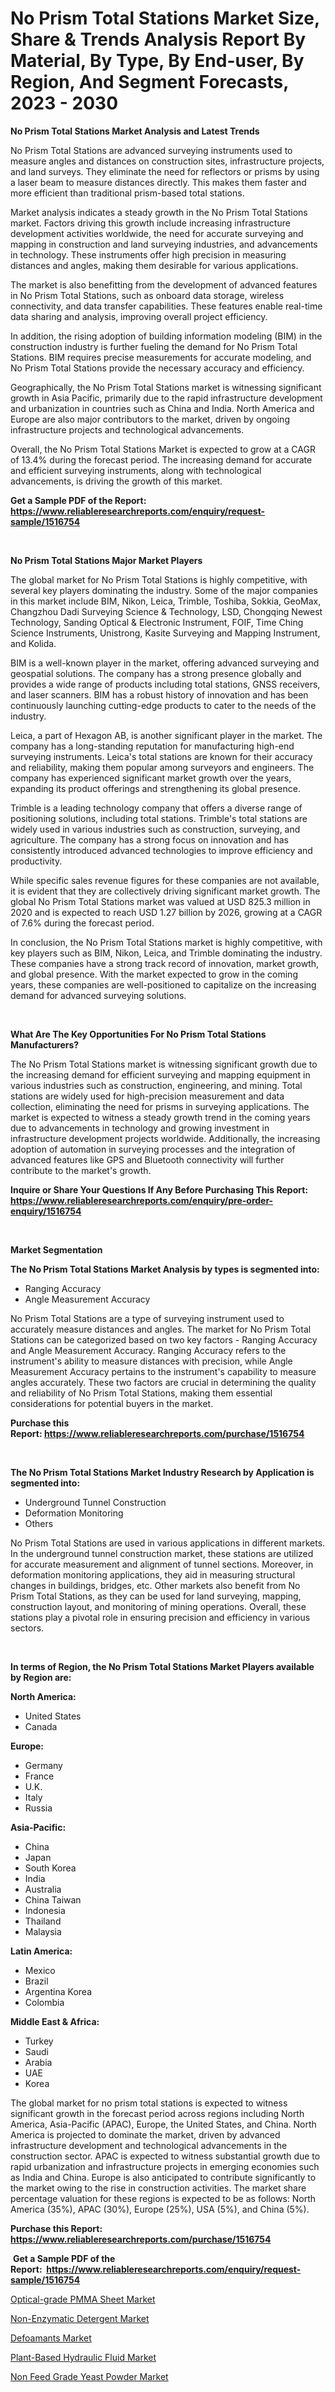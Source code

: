 <p><h1>No Prism Total Stations Market Size, Share & Trends Analysis Report By Material, By Type, By End-user, By Region, And Segment Forecasts, 2023 - 2030</h1></p><p><strong>No Prism Total Stations Market Analysis and Latest Trends</strong></p>
<p><p>No Prism Total Stations are advanced surveying instruments used to measure angles and distances on construction sites, infrastructure projects, and land surveys. They eliminate the need for reflectors or prisms by using a laser beam to measure distances directly. This makes them faster and more efficient than traditional prism-based total stations.</p><p>Market analysis indicates a steady growth in the No Prism Total Stations market. Factors driving this growth include increasing infrastructure development activities worldwide, the need for accurate surveying and mapping in construction and land surveying industries, and advancements in technology. These instruments offer high precision in measuring distances and angles, making them desirable for various applications.</p><p>The market is also benefitting from the development of advanced features in No Prism Total Stations, such as onboard data storage, wireless connectivity, and data transfer capabilities. These features enable real-time data sharing and analysis, improving overall project efficiency.</p><p>In addition, the rising adoption of building information modeling (BIM) in the construction industry is further fueling the demand for No Prism Total Stations. BIM requires precise measurements for accurate modeling, and No Prism Total Stations provide the necessary accuracy and efficiency.</p><p>Geographically, the No Prism Total Stations market is witnessing significant growth in Asia Pacific, primarily due to the rapid infrastructure development and urbanization in countries such as China and India. North America and Europe are also major contributors to the market, driven by ongoing infrastructure projects and technological advancements.</p><p>Overall, the No Prism Total Stations Market is expected to grow at a CAGR of 13.4% during the forecast period. The increasing demand for accurate and efficient surveying instruments, along with technological advancements, is driving the growth of this market.</p></p>
<p><strong>Get a Sample PDF of the Report:&nbsp; <a href="https://www.reliableresearchreports.com/enquiry/request-sample/1516754">https://www.reliableresearchreports.com/enquiry/request-sample/1516754</a></strong></p>
<p>&nbsp;</p>
<p><strong>No Prism Total Stations Major Market Players</strong></p>
<p><p>The global market for No Prism Total Stations is highly competitive, with several key players dominating the industry. Some of the major companies in this market include BIM, Nikon, Leica, Trimble, Toshiba, Sokkia, GeoMax, Changzhou Dadi Surveying Science & Technology, LSD, Chongqing Newest Technology, Sanding Optical & Electronic Instrument, FOIF, Time Ching Science Instruments, Unistrong, Kasite Surveying and Mapping Instrument, and Kolida.</p><p>BIM is a well-known player in the market, offering advanced surveying and geospatial solutions. The company has a strong presence globally and provides a wide range of products including total stations, GNSS receivers, and laser scanners. BIM has a robust history of innovation and has been continuously launching cutting-edge products to cater to the needs of the industry.</p><p>Leica, a part of Hexagon AB, is another significant player in the market. The company has a long-standing reputation for manufacturing high-end surveying instruments. Leica's total stations are known for their accuracy and reliability, making them popular among surveyors and engineers. The company has experienced significant market growth over the years, expanding its product offerings and strengthening its global presence.</p><p>Trimble is a leading technology company that offers a diverse range of positioning solutions, including total stations. Trimble's total stations are widely used in various industries such as construction, surveying, and agriculture. The company has a strong focus on innovation and has consistently introduced advanced technologies to improve efficiency and productivity.</p><p>While specific sales revenue figures for these companies are not available, it is evident that they are collectively driving significant market growth. The global No Prism Total Stations market was valued at USD 825.3 million in 2020 and is expected to reach USD 1.27 billion by 2026, growing at a CAGR of 7.6% during the forecast period.</p><p>In conclusion, the No Prism Total Stations market is highly competitive, with key players such as BIM, Nikon, Leica, and Trimble dominating the industry. These companies have a strong track record of innovation, market growth, and global presence. With the market expected to grow in the coming years, these companies are well-positioned to capitalize on the increasing demand for advanced surveying solutions.</p></p>
<p>&nbsp;</p>
<p><strong>What Are The Key Opportunities For No Prism Total Stations Manufacturers?</strong></p>
<p><p>The No Prism Total Stations market is witnessing significant growth due to the increasing demand for efficient surveying and mapping equipment in various industries such as construction, engineering, and mining. Total stations are widely used for high-precision measurement and data collection, eliminating the need for prisms in surveying applications. The market is expected to witness a steady growth trend in the coming years due to advancements in technology and growing investment in infrastructure development projects worldwide. Additionally, the increasing adoption of automation in surveying processes and the integration of advanced features like GPS and Bluetooth connectivity will further contribute to the market's growth.</p></p>
<p><strong>Inquire or Share Your Questions If Any Before Purchasing This Report: <a href="https://www.reliableresearchreports.com/enquiry/pre-order-enquiry/1516754">https://www.reliableresearchreports.com/enquiry/pre-order-enquiry/1516754</a></strong></p>
<p>&nbsp;</p>
<p><strong>Market Segmentation</strong></p>
<p><strong>The No Prism Total Stations Market Analysis by types is segmented into:</strong></p>
<p><ul><li>Ranging Accuracy</li><li>Angle Measurement Accuracy</li></ul></p>
<p><p>No Prism Total Stations are a type of surveying instrument used to accurately measure distances and angles. The market for No Prism Total Stations can be categorized based on two key factors - Ranging Accuracy and Angle Measurement Accuracy. Ranging Accuracy refers to the instrument's ability to measure distances with precision, while Angle Measurement Accuracy pertains to the instrument's capability to measure angles accurately. These two factors are crucial in determining the quality and reliability of No Prism Total Stations, making them essential considerations for potential buyers in the market.</p></p>
<p><strong>Purchase this Report:&nbsp;<a href="https://www.reliableresearchreports.com/purchase/1516754">https://www.reliableresearchreports.com/purchase/1516754</a></strong></p>
<p>&nbsp;</p>
<p><strong>The No Prism Total Stations Market Industry Research by Application is segmented into:</strong></p>
<p><ul><li>Underground Tunnel Construction</li><li>Deformation Monitoring</li><li>Others</li></ul></p>
<p><p>No Prism Total Stations are used in various applications in different markets. In the underground tunnel construction market, these stations are utilized for accurate measurement and alignment of tunnel sections. Moreover, in deformation monitoring applications, they aid in measuring structural changes in buildings, bridges, etc. Other markets also benefit from No Prism Total Stations, as they can be used for land surveying, mapping, construction layout, and monitoring of mining operations. Overall, these stations play a pivotal role in ensuring precision and efficiency in various sectors.</p></p>
<p>&nbsp;</p>
<p><strong>In terms of Region, the No Prism Total Stations Market Players available by Region are:</strong></p>
<p>
    <p> <strong> North America: </strong>
        <ul>
            <li>United States</li>
            <li>Canada</li>
        </ul>
        </p> 
    <p> <strong> Europe: </strong>
        <ul>
            <li>Germany</li>
            <li>France</li>
            <li>U.K.</li>
            <li>Italy</li>
            <li>Russia</li>
        </ul>
        </p> 
    <p> <strong> Asia-Pacific: </strong>
        <ul>
            <li>China</li>
            <li>Japan</li>
            <li>South Korea</li>
            <li>India</li>
            <li>Australia</li>
            <li>China Taiwan</li>
            <li>Indonesia</li>
            <li>Thailand</li>
            <li>Malaysia</li>
        </ul>
        </p> 
    <p> <strong> Latin America: </strong>
        <ul>
            <li>Mexico</li>
            <li>Brazil</li>
            <li>Argentina Korea</li>
            <li>Colombia</li>
        </ul>
        </p> 
    <p> <strong> Middle East & Africa: </strong>
        <ul>
            <li>Turkey</li>
            <li>Saudi</li>
            <li>Arabia</li>
            <li>UAE</li>
            <li>Korea</li>
        </ul>
    </p>
    </p>
<p><p>The global market for no prism total stations is expected to witness significant growth in the forecast period across regions including North America, Asia-Pacific (APAC), Europe, the United States, and China. North America is projected to dominate the market, driven by advanced infrastructure development and technological advancements in the construction sector. APAC is expected to witness substantial growth due to rapid urbanization and infrastructure projects in emerging economies such as India and China. Europe is also anticipated to contribute significantly to the market owing to the rise in construction activities. The market share percentage valuation for these regions is expected to be as follows: North America (35%), APAC (30%), Europe (25%), USA (5%), and China (5%).</p></p>
<p><strong>Purchase this Report: <a href="https://www.reliableresearchreports.com/purchase/1516754">https://www.reliableresearchreports.com/purchase/1516754</a></strong></p>
<p>&nbsp;<strong>Get a Sample PDF of the Report:&nbsp;&nbsp;<a href="https://www.reliableresearchreports.com/enquiry/request-sample/1516754">https://www.reliableresearchreports.com/enquiry/request-sample/1516754</a></strong></p>
<p><strong></strong></p>
<p><p><a href="https://github.com/ashepherd82/Market-Research-Report-List-1/blob/main/optical-grade-pmma-sheet-market.md">Optical-grade PMMA Sheet Market</a></p><p><a href="https://medium.com/@daishawolff/non-enzymatic-detergent-market-size-market-outlook-and-market-forecast-2023-to-2030-7659aac041e7">Non-Enzymatic Detergent Market</a></p><p><a href="https://medium.com/@wilmaheaney/decoding-defoamants-market-metrics-market-share-trends-and-growth-patterns-84630bd136ae">Defoamants Market</a></p><p><a href="https://medium.com/@vilmalittel/plant-based-hydraulic-fluid-market-exploring-market-share-market-trends-and-future-growth-9cb7ac6d2102">Plant-Based Hydraulic Fluid Market</a></p><p><a href="https://github.com/castoriffic/Market-Research-Report-List-1/blob/main/non-feed-grade-yeast-powder-market.md">Non Feed Grade Yeast Powder Market</a></p></p>